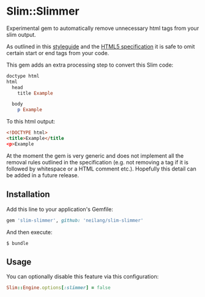 # Slim::Slimmer

Experimental gem to automatically remove unnecessary html tags from your slim output.

As outlined in this [styleguide](https://google.github.io/styleguide/htmlcssguide.xml?showone=Optional_Tags#Optional_Tags) and the [HTML5 specification](https://html.spec.whatwg.org/multipage/syntax.html#syntax-tag-omission) it is safe to omit certain start or end tags from your code.

This gem adds an extra processing step to convert this Slim code:

```ruby
doctype html
html
  head
    title Example

  body
    p Example
```

To this html output:

```html
<!DOCTYPE html>
<title>Example</title
<p>Example
```

At the moment the gem is very generic and does not implement all the removal rules outlined in the specification (e.g. not removing a tag if it is followed by whitespace or a HTML comment etc.). Hopefully this detail can be added in a future release.

## Installation

Add this line to your application's Gemfile:

```ruby
gem 'slim-slimmer', github: 'neilang/slim-slimmer'
```

And then execute:

    $ bundle

## Usage

You can optionally disable this feature via this configuration:

```ruby
Slim::Engine.options[:slimmer] = false
```
